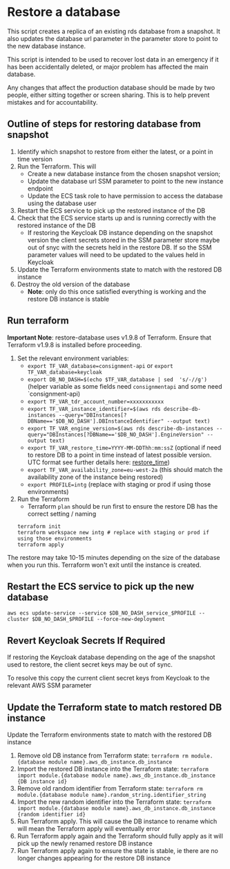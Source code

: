 # Restore a database

This script creates a replica of an existing rds database from a snapshot. It also updates the database url parameter in the parameter store to point to the new database instance.

This script is intended to be used to recover lost data in an emergency if it has been accidentally deleted, or major problem has affected the main database.

Any changes that affect the production database should be made by two people, either sitting together or screen sharing. This is to help prevent mistakes and for accountability.

## Outline of steps for restoring database from snapshot
1. Identify which snapshot to restore from either the latest, or a point in time version
2. Run the Terraform. This will
    * Create a new database instance from the chosen snapshot version;
    * Update the database url SSM parameter to point to the new instance endpoint
    * Update the ECS task role to have permission to access the database using the database user
3. Restart the ECS service to pick up the restored instance of the DB
4. Check that the ECS service starts up and is running correctly with the restored instance of the DB
   * If restoring the Keycloak DB instance depending on the snapshot version the client secrets stored in the SSM parameter store maybe out of snyc with the secrets held in the restore DB. If so the SSM parameter values will need to be updated to the values held in Keycloak
5. Update the Terraform environments state to match with the restored DB instance
6. Destroy the old version of the database
   * **Note**: only do this once satisfied everything is working and the restore DB instance is stable

## Run terraform

**Important Note**: restore-database uses v1.9.8 of Terraform. Ensure that Terraform v1.9.8 is installed before proceeding.

1. Set the relevant environment variables:
   * `export TF_VAR_database=consignment-api` or `export TF_VAR_database=keycloak`
   * `export DB_NO_DASH=$(echo $TF_VAR_database | sed  's/-//g')` (helper variable as some fields need `consignmentapi` and some need `consignment-api)
   * `export TF_VAR_tdr_account_number=xxxxxxxxxxx`
   * `export TF_VAR_instance_identifier=$(aws rds describe-db-instances --query="DBInstances[?DBName=='$DB_NO_DASH'].DBInstanceIdentifier" --output text)`
   * `export TF_VAR_engine_version=$(aws rds describe-db-instances --query="DBInstances[?DBName=='$DB_NO_DASH'].EngineVersion" --output text)`
   * `export TF_VAR_restore_time=YYYY-MM-DDThh:mm:ssZ` (optional if need to restore DB to a point in time instead of latest possible version. UTC format see further details here: [restore_time](https://registry.terraform.io/providers/hashicorp/aws/latest/docs/resources/db_instance#restore_time))
   * `export TF_VAR_availability_zone=eu-west-2a` (this should match the availability zone of the instance being restored)
   * `export PROFILE=intg` (replace with staging or prod if using those environments)
2. Run the Terraform
   * Terraform `plan` should be run first to ensure the restore DB has the correct setting / naming
   ```
   terraform init
   terraform workspace new intg # replace with staging or prod if using those environments
   terraform apply
   ```

The restore may take 10-15 minutes depending on the size of the database when you run this. Terraform won't exit until the instance is created.

## Restart the ECS service to pick up the new database

```
aws ecs update-service --service $DB_NO_DASH_service_$PROFILE --cluster $DB_NO_DASH_$PROFILE --force-new-deployment
```

## Revert Keycloak Secrets If Required

If restoring the Keycloak database depending on the age of the snapshot used to restore, the client secret keys may be out of sync.

To resolve this copy the current client secret keys from Keycloak to the relevant AWS SSM parameter

## Update the Terraform state to match restored DB instance

Update the Terraform environments state to match with the restored DB instance
1. Remove old DB instance from Terraform state: `terraform rm module.{database module name}.aws_db_instance.db_instance`
2. Import the restored DB instance into the Terraform state: `terraform import module.{database module name}.aws_db_instance.db_instance {DB instance id}`
3. Remove old random identifier from Terraform state: `terraform rm module.{database module name}.random_string.identifier_string`
4. Import the new random identifier into the Terraform state: `terraform import module.{database module name}.aws_db_instance.db_instance {random identifier id}`
5. Run Terraform apply. This will cause the DB instance to rename which will mean the Terraform apply will eventually error
6. Run Terraform apply again and the Terraform should fully apply as it will pick up the newly renamed restore DB instance
7. Run Terraform apply again to ensure the state is stable, ie there are no longer changes appearing for the restore DB instance
